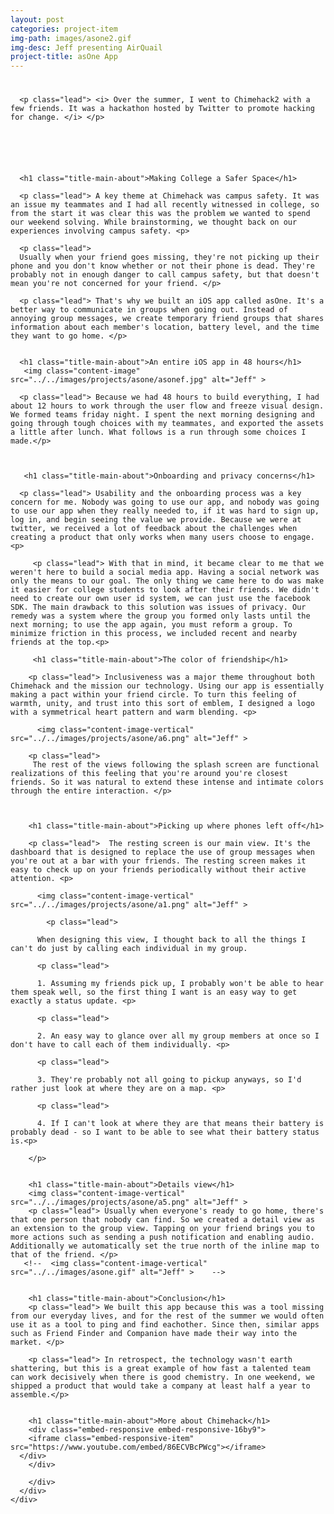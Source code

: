 ```yaml
---
layout: post
categories: project-item
img-path: images/asone2.gif
img-desc: Jeff presenting AirQuail
project-title: asOne App
---
```


<div class="container">
  <div class="description"> 
    <div class="row text-left">
<div class="col-sm-10 col-sm-offset-1">
      <h1 class="title-main-about"> </h1>

      <p class="lead"> <i> Over the summer, I went to Chimehack2 with a few friends. It was a hackathon hosted by Twitter to promote hacking for change. </i> </p>

      




      <h1 class="title-main-about">Making College a Safer Space</h1>

      <p class="lead"> A key theme at Chimehack was campus safety. It was an issue my teammates and I had all recently witnessed in college, so from the start it was clear this was the problem we wanted to spend our weekend solving. While brainstorming, we thought back on our experiences involving campus safety. <p>

      <p class="lead">
      Usually when your friend goes missing, they're not picking up their phone and you don't know whether or not their phone is dead. They're probably not in enough danger to call campus safety, but that doesn't mean you're not concerned for your friend. </p>

      <p class="lead"> That's why we built an iOS app called asOne. It's a better way to communicate in groups when going out. Instead of annoying group messages, we create temporary friend groups that shares information about each member's location, battery level, and the time they want to go home. </p>


      <h1 class="title-main-about">An entire iOS app in 48 hours</h1>   
       <img class="content-image"  src="../../images/projects/asone/asonef.jpg" alt="Jeff" >

      <p class="lead"> Because we had 48 hours to build everything, I had about 12 hours to work through the user flow and freeze visual design. We formed teams friday night. I spent the next morning designing and going through tough choices with my teammates, and exported the assets a little after lunch. What follows is a run through some choices I made.</p>

     

       <h1 class="title-main-about">Onboarding and privacy concerns</h1>   

      <p class="lead"> Usability and the onboarding process was a key concern for me. Nobody was going to use our app, and nobody was going to use our app when they really needed to, if it was hard to sign up, log in, and begin seeing the value we provide. Because we were at twitter, we received a lot of feedback about the challenges when creating a product that only works when many users choose to engage. <p>

         <p class="lead"> With that in mind, it became clear to me that we weren't here to build a social media app. Having a social network was only the means to our goal. The only thing we came here to do was make it easier for college students to look after their friends. We didn't need to create our own user id system, we can just use the facebook SDK. The main drawback to this solution was issues of privacy. Our remedy was a system where the group you formed only lasts until the next morning; to use the app again, you must reform a group. To minimize friction in this process, we included recent and nearby friends at the top.<p>

         <h1 class="title-main-about">The color of friendship</h1>   
        
        <p class="lead"> Inclusiveness was a major theme throughout both Chimehack and the mission our technology. Using our app is essentially making a pact within your friend circle. To turn this feeling of warmth, unity, and trust into this sort of emblem, I designed a logo with a symmetrical heart pattern and warm blending. <p>

          <img class="content-image-vertical"  src="../../images/projects/asone/a6.png" alt="Jeff" >

        <p class="lead">
         The rest of the views following the splash screen are functional realizations of this feeling that you're around you're closest friends. So it was natural to extend these intense and intimate colors through the entire interaction. </p>   


       
        <h1 class="title-main-about">Picking up where phones left off</h1>   
        
        <p class="lead">  The resting screen is our main view. It's the dashboard that is designed to replace the use of group messages when you're out at a bar with your friends. The resting screen makes it easy to check up on your friends periodically without their active attention. <p>

          <img class="content-image-vertical"  src="../../images/projects/asone/a1.png" alt="Jeff" >

            <p class="lead">

          When designing this view, I thought back to all the things I can't do just by calling each individual in my group. 

          <p class="lead">

          1. Assuming my friends pick up, I probably won't be able to hear them speak well, so the first thing I want is an easy way to get exactly a status update. <p>

          <p class="lead">
          
          2. An easy way to glance over all my group members at once so I don't have to call each of them individually. <p>

          <p class="lead">

          3. They're probably not all going to pickup anyways, so I'd rather just look at where they are on a map. <p>

          <p class="lead">

          4. If I can't look at where they are that means their battery is probably dead - so I want to be able to see what their battery status is.<p>

        </p>   


        <h1 class="title-main-about">Details view</h1>  
        <img class="content-image-vertical"  src="../../images/projects/asone/a5.png" alt="Jeff" >
        <p class="lead"> Usually when everyone's ready to go home, there's that one person that nobody can find. So we created a detail view as an extension to the group view. Tapping on your friend brings you to more actions such as sending a push notification and enabling audio. Additionally we automatically set the true north of the inline map to that of the friend. </p>
       <!--  <img class="content-image-vertical"  src="../../images/asone.gif" alt="Jeff" >    -->


        <h1 class="title-main-about">Conclusion</h1>
        <p class="lead"> We built this app because this was a tool missing from our everyday lives, and for the rest of the summer we would often use it as a tool to ping and find eachother. Since then, similar apps such as Friend Finder and Companion have made their way into the market. </p>

        <p class="lead"> In retrospect, the technology wasn't earth shattering, but this is a great example of how fast a talented team can work decisively when there is good chemistry. In one weekend, we shipped a product that would take a company at least half a year to assemble.</p>

        
        <h1 class="title-main-about">More about Chimehack</h1>
        <div class="embed-responsive embed-responsive-16by9">
        <iframe class="embed-responsive-item" src="https://www.youtube.com/embed/86ECVBcPWcg"></iframe>
      </div>
        </div>

        </div>
      </div>
    </div>